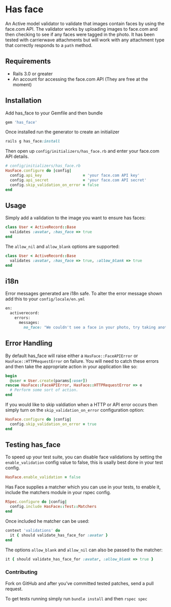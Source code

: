 # Has face
An Active model validator to validate that images contain faces by
using the face.com API. The validator works by uploading images to
face.com and then checking to see if any faces were tagged in the photo.
It has been tested with carrierwave attachments but will work with any
attachment type that correctly responds to a `path` method.

## Requirements
- Rails 3.0 or greater
- An account for accessing the face.com API (They are free at the moment)

## Installation
Add has_face to your Gemfile and then bundle

``` ruby
gem 'has_face'
```

Once installed run the generator to create an initializer

``` ruby
rails g has_face:install
```

Then open up `config/initializers/has_face.rb` and enter your face.com
API details.

``` ruby
# config/initializers/has_face.rb
HasFace.configure do |config|
  config.api_key                  = 'your face.com API key'
  config.api_secret               = 'your face.com API secret'
  config.skip_validation_on_error = false
end
```

## Usage

Simply add a validation to the image you want to ensure has faces:

``` ruby
class User < ActiveRecord::Base
  validates :avatar, :has_face => true
end
```

The `allow_nil` and `allow_blank` options are supported:

``` ruby
class User < ActiveRecord::Base
  validates :avatar, :has_face => true, :allow_blank => true
end
```

## i18n

Error messages generated are i18n safe. To alter the error message shown
add this to your `config/locale/en.yml`

``` ruby
en:
  activerecord:
    errors:
      messages:
        no_face: "We couldn't see a face in your photo, try taking another one."
```


## Error Handling

By default has_face will raise either a `HasFace::FaceAPIError` or
`HasFace::HTTPRequestError` on failure. You will need to catch these
errors and then take the appropriate action in your application like so:

``` ruby
begin
  @user = User.create(params[:user])
rescue HasFace::FaceAPIError, HasFace::HTTPRequestError => e
  # Perform some sort of action.
end
```

If you would like to skip valdiation when a HTTP or API error occurs
then simply turn on the `skip_validation_on_error` configuration option:

``` ruby
HasFace.configure do |config|
  config.skip_validation_on_error = true
end
```

## Testing has_face

To speed up your test suite, you can disable face validations by setting the
`enable_validation` config value to false, this is usally best done in
your test config.

``` ruby
HasFace.enable_validation = false
```

Has Face supplies a matcher which you can use in your tests, to
enable it, include the matchers module in your rspec config.

``` ruby
RSpec.configure do |config|
  config.include HasFace::Test::Matchers
end
```


Once included he matcher can be used:

``` ruby
context 'validations' do
  it { should validate_has_face_for :avatar }
end
```

The options `allow_blank` and `allow_nil` can also be passed to the matcher:

``` ruby
it { should validate_has_face_for :avatar, :allow_blank => true }
```

### Contributing

Fork on GitHub and after you’ve committed tested patches, send a pull request.

To get tests running simply run `bundle install` and then `rspec spec`
